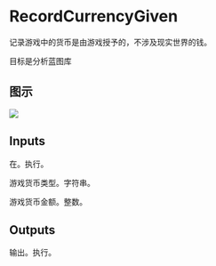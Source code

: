 # RecordCurrencyGiven

记录游戏中的货币是由游戏授予的，不涉及现实世界的钱。

目标是分析蓝图库

## 图示

![]($-20221218-17485630.png)

## Inputs

在。执行。

游戏货币类型。字符串。

游戏货币金额。整数。 

## Outputs

输出。执行。
